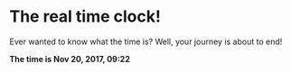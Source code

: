 # The real time clock!

Ever wanted to know what the time is? Well, your journey is about to end!

**The time is Nov 20, 2017, 09:22**